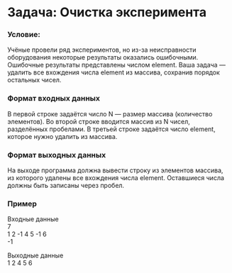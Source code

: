 # Задача: Очистка эксперимента
### Условие: 
Учёные провели ряд экспериментов, но из-за неисправности оборудования некоторые результаты оказались ошибочными. Ошибочные результаты представлены числом element. Ваша задача — удалить все вхождения числа element из массива, сохранив порядок остальных чисел.
### Формат входных данных
В первой строке задаётся число  N  — размер массива (количество элементов).
Во второй строке вводится массив из  N  чисел, разделённых пробелами.
В третьей строке задаётся число element, которое нужно удалить из массива.

### Формат выходных данных
На выходе программа должна вывести строку из элементов массива, из которого удалены все вхождения числа element. Оставшиеся числа должны быть записаны через пробел.
### Пример
Входные данные  
7  
1 2 -1 4 5 -1 6  
-1  

Выходные данные  
1 2 4 5 6
